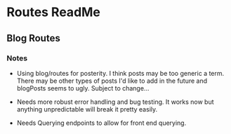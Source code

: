 # Routes ReadMe

## Blog Routes

### Notes
- Using blog/routes for posterity. I think posts may be too generic a term. There may be other types of posts I'd like to add in the future and blogPosts seems to ugly. Subject to change...

- Needs more robust error handling and bug testing. It works now but anything unpredictable will break it pretty easily.

- Needs Querying endpoints to allow for front end querying.
